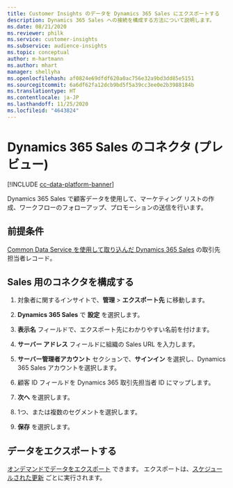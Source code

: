 ```yaml
---
title: Customer Insights のデータを Dynamics 365 Sales にエクスポートする
description: Dynamics 365 Sales への接続を構成する方法について説明します。
ms.date: 08/21/2020
ms.reviewer: philk
ms.service: customer-insights
ms.subservice: audience-insights
ms.topic: conceptual
author: m-hartmann
ms.author: mhart
manager: shellyha
ms.openlocfilehash: af0824e69dfdf620a0ac756e32a9bd3dd85e5151
ms.sourcegitcommit: 6a6df62fa12dcb9bd5f5a39cc3ee0e2b3988184b
ms.translationtype: HT
ms.contentlocale: ja-JP
ms.lasthandoff: 11/25/2020
ms.locfileid: "4643824"
---
```

# <a name="connector-for-dynamics-365-sales-preview"></a>Dynamics 365 Sales のコネクタ (プレビュー)

[!INCLUDE [cc-data-platform-banner](../includes/cc-data-platform-banner.md)]

Dynamics 365 Sales で顧客データを使用して、マーケティング リストの作成、ワークフローのフォローアップ、プロモーションの送信を行います。

## <a name="prerequisite"></a>前提条件

[Common Data Service を使用して取り込んだ Dynamics 365 Sales](connect-power-query.md) の取引先担当者レコード。

## <a name="configure-the-connector-for-sales"></a>Sales 用のコネクタを構成する

1. 対象者に関するインサイトで、**管理** > **エクスポート先** に移動します。

1. **Dynamics 365 Sales** で **設定** を選択します。

1. **表示名** フィールドで、エクスポート先にわかりやすい名前を付けます。

1. **サーバー アドレス** フィールドに組織の Sales URL を入力します。

1. **サーバー管理者アカウント** セクションで、**サインイン** を選択し、Dynamics 365 Sales アカウントを選択します。

1. 顧客 ID フィールドを Dynamics 365 取引先担当者 ID にマップします。

1. **次へ** を選択します。

1. 1つ、または複数のセグメントを選択します。

1. **保存** を選択します。

## <a name="export-the-data"></a>データをエクスポートする

[オンデマンドでデータをエクスポート](export-destinations.md) できます。 エクスポートは、[スケジュールされた更新](system.md#schedule-tab) ごとに実行されます。
